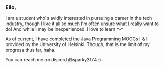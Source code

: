 ### Ello,

I am a student who's avidly interested in pursuing a career in the tech industry, though I like it all so much I'm often unsure what I really want to do!
And while I may be inexperienced, I love to learn ^-^

As of current, I have completed the Java Programming MOOCs I & II provided by the University of Helsinki.
Though, that is the limit of my progress thus far, haha.

You can reach me on discord @sparky3174 :)

